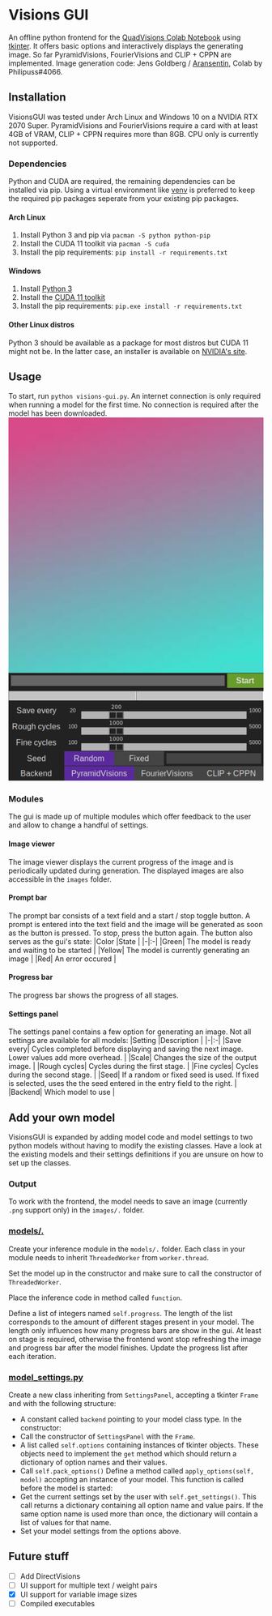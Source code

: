 # Visions GUI

An offline python frontend for the [QuadVisions Colab Notebook](https://colab.research.google.com/drive/1qgMT4-_kDIgZnNGMmrxmwzT3N6Ittw6B?usp=sharing#scrollTo=OOd34BtkuK63) using [tkinter](https://docs.python.org/3/library/tkinter.html).
It offers basic options and interactively displays the generating image. So far PyramidVisions, FourierVisions and CLIP + CPPN are implemented. Image generation code: Jens Goldberg / [Aransentin](https://https//twitter.com/aransentin), Colab by Philipuss#4066.

## Installation
VisionsGUI was tested under Arch Linux and Windows 10 on a NVIDIA RTX 2070 Super. PyramidVisions and FourierVisions require a card with at least 4GB of VRAM, CLIP + CPPN requires more than 8GB. CPU only is currently not supported.
### Dependencies
Python and CUDA are required, the remaining dependencies can be installed via pip. Using a virtual environment like [venv](https://docs.python.org/3/library/venv.html) is preferred to keep the required pip packages seperate from your existing pip packages.
#### Arch Linux
1) Install Python 3 and pip via `pacman -S python python-pip`
2) Install the CUDA 11 toolkit via `pacman -S cuda`
3) Install the pip requirements: `pip install -r requirements.txt`

#### Windows
1) Install [Python 3](https://www.python.org/downloads/windows/)
2) Install the [CUDA 11 toolkit](https://developer.nvidia.com/cuda-downloads?target_os=Windows&target_arch=x86_64)
3) Install the pip requirements: `pip.exe install -r requirements.txt`

#### Other Linux distros
Python 3 should be available as a package for most distros but CUDA 11 might not be. In the latter case, an installer is available on [NVIDIA's site](https://developer.nvidia.com/cuda-downloads?target_os=Linux).


## Usage
To start, run `python visions-gui.py`. An internet connection is only required when running a model for the first time. No connection is required after the model has been downloaded.
![alt text](docs/gui_start.png "The GUI")

### Modules
The gui is made up of multiple modules which offer feedback to the user and allow to change a handful of settings.
#### Image viewer
The image viewer displays the current progress of the image and is periodically updated during generation. The displayed images are also accessible in the `images` folder.
#### Prompt bar
The prompt bar consists of a text field and a start / stop toggle button. A prompt is entered into the text field and the image will be generated as soon as the button is pressed. To stop, press the button again.
The button also serves as the gui's state:
|Color |State |
|-|:-|
|Green| The model is ready and waiting to be started |
|Yellow| The model is currently generating an image |
|Red| An error occured |
#### Progress bar
The progress bar shows the progress of all stages.
#### Settings panel
The settings panel contains a few option for generating an image. Not all settings are available for all models:
|Setting |Description |
|-|:-|
|Save every| Cycles completed before displaying and saving the next image. Lower values add more overhead. |
|Scale| Changes the size of the output image. |
|Rough cycles| Cycles during the first stage. |
|Fine cycles| Cycles during the second stage. |
|Seed| If a random or fixed seed is used. If fixed is selected, uses the the seed entered in the entry field to the right. |
|Backend| Which model to use |

## Add your own model
VisionsGUI is expanded by adding model code and model settings to two python models without having to modify the existing classes.
Have a look at the existing models and their settings definitions if you are unsure on how to set up the classes.
### Output
To work with the frontend, the model needs to save an image (currently `.png` support only) in the `images/.` folder.

### [models/.](models)
Create your inference module in the `models/.` folder. Each class in your module needs to inherit `ThreadedWorker` from `worker.thread`.

Set the model up in the constructor and make sure to call the constructor of `ThreadedWorker`.

Place the inference code in method called `function`.

Define a list of integers named `self.progress`. The length of the list corresponds to the amount of different stages present in your model. The length only influences how many progress bars are show in the gui. At least on stage is required, otherwise the frontend wont stop refreshing the image and progress bar after the model finishes. Update the progress list after each iteration.

### [model_settings.py](gui/model_settings.py)
Create a new class inheriting from `SettingsPanel`, accepting a tkinter `Frame` and with the following structure:
- A constant called `backend` pointing to your model class type.
In the constructor:
- Call the constructor of `SettingsPanel` with the `Frame`.
- A list called `self.options` containing instances of tkinter objects. These objects need to implement the `get` method which should return a dictionary of option names and their values.
- Call `self.pack_options()`
Define a method called `apply_options(self, model)` accepting an instance of your model. This function is called before the model is started:
- Get the current settings set by the user with `self.get_settings()`. This call returns a dictionary containing all option name and value pairs. If the same option name is used more than once, the dictionary will contain a list of values for that name.
- Set your model settings from the options above.


## Future stuff
- [ ] Add DirectVisions
- [ ] UI support for multiple text / weight pairs
- [x] UI support for variable image sizes
- [ ] Compiled executables
